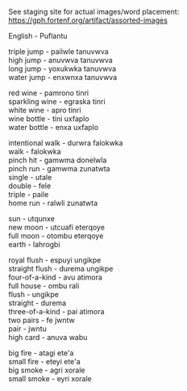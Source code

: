 See staging site for actual images/word placement: https://gph.fortenf.org/artifact/assorted-images


English - Puflantu  

triple jump - pailwle tanuvwva  
high jump - anuvwva tanuvwva  
long jump - yoxukwka tanuvwva  
water jump - enxwnxa tanuvwva

red wine - pamrono tinri  
sparkling wine - egraska tinri  
white wine - apro tinri  
wine bottle - tini uxfaplo  
water bottle - enxa uxfaplo  

intentional walk - durwra falokwka  
walk - falokwka  
pinch hit - gamwma donelwla  
pinch run - gamwma zunatwta  
single - utale  
double - fele  
triple - paile  
home run - ralwli zunatwta  

sun - utqunxe  
new moon - utcuafi eterqoye  
full moon - otombu eterqoye  
earth - lahrogbi  

royal flush - espuyi ungikpe  
straight flush - durema ungikpe  
four-of-a-kind - avu atimora  
full house - ombu rali  
flush - ungikpe  
straight - durema  
three-of-a-kind - pai atimora  
two pairs - fe jwntw  
pair - jwntu  
high card - anuva wabu  

big fire - atagi ete'a  
small fire - eteyi ete'a  
big smoke - agri xorale  
small smoke - eyri xorale  